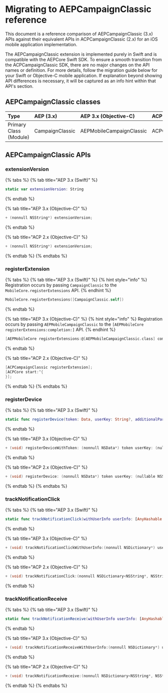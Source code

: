 # Migrating to AEPCampaignClassic reference

This document is a reference comparison of AEPCampaignClassic (3.x) APIs against their equivalent APIs in ACPCampaignClassic (2.x) for an iOS mobile application implementation.

The AEPCampaignClassic extension is implemented purely in Swift and is compatible with the AEPCore Swift SDK. To ensure a smooth transition from the ACPCampaignClassic SDK, there are no major changes on the API names or definition. For more details, follow the migration guide below for your Swift or Objective-C mobile application. If explanation beyond showing API differences is necessary, it will be captured as an info hint within that API's section.

## AEPCampaignClassic classes

| Type | AEP (3.x) | AEP 3.x (Objective-C) | ACP (2.x) |
| :--- | :--- | :--- | :--- |
| Primary Class \(Module\) | CampaignClassic | AEPMobileCampaignClassic | ACPCampaignClassic |

## AEPCampaignClassic APIs

### extensionVersion

{% tabs %}
{% tab title="AEP 3.x (Swift)" %}
```swift
static var extensionVersion: String
```
{% endtab %}

{% tab title="AEP 3.x (Objective-C)" %}
```objective-c
+ (nonnull NSString*) extensionVersion;
```
{% endtab %}

{% tab title="ACP 2.x (Objective-C)" %}
```objective-c
+ (nonnull NSString*) extensionVersion;
```
{% endtab %}
{% endtabs %}

### registerExtension

{% tabs %}
{% tab title="AEP 3.x (Swift)" %}
{% hint style="info" %}
Registration occurs by passing `CampaignClassic` to the `MobileCore.registerExtensions` API.
{% endhint %}

```swift
MobileCore.registerExtensions([CampaignClassic.self])
```
{% endtab %}

{% tab title="AEP 3.x (Objective-C)" %}
{% hint style="info" %}
Registration occurs by passing `AEPMobileCampaignClassic` to the `[AEPMobileCore registerExtensions:completion:]` API.
{% endhint %}

```objective-c
[AEPMobileCore registerExtensions:@[AEPMobileCampaignClassic.class] completion:nil];
```
{% endtab %}

{% tab title="ACP 2.x (Objective-C)" %}
```objective-c
[ACPCampaignClassic registerExtension];
[ACPCore start:^{
}];
```
{% endtab %}
{% endtabs %}

### registerDevice

{% tabs %}
{% tab title="AEP 3.x (Swift)" %}
```swift
static func registerDevice(token: Data, userKey: String?, additionalParameters: [String: Any]?)
```
{% endtab %}

{% tab title="AEP 3.x (Objective-C)" %}
```objective-c
+ (void) registerDeviceWithToken: (nonnull NSData*) token userKey: (nullable NSString*) userKey additionalParams: (nullable NSDictionary*) additionalParams;
```
{% endtab %}

{% tab title="ACP 2.x (Objective-C)" %}
```objective-c
+ (void) registerDevice: (nonnull NSData*) token userKey: (nullable NSString*) userKey additionalParams: (nullable NSDictionary*) additionalParams callback: (nullable void (^) (BOOL success)) callback;
```
{% endtab %}
{% endtabs %}

### trackNotificationClick

{% tabs %}
{% tab title="AEP 3.x (Swift)" %}
```swift
static func trackNotificationClick(withUserInfo userInfo: [AnyHashable: Any])
```
{% endtab %}

{% tab title="AEP 3.x (Objective-C)" %}
```objective-c
+ (void) trackNotificationClickWithUserInfo:(nonnull NSDictionary*) userInfo;
```
{% endtab %}

{% tab title="ACP 2.x (Objective-C)" %}
```objective-c
+ (void) trackNotificationClick:(nonnull NSDictionary<NSString*, NSString*>*) trackInfo;
```
{% endtab %}

### trackNotificationReceive

{% tabs %}
{% tab title="AEP 3.x (Swift)" %}
```swift
static func trackNotificationReceive(withUserInfo userInfo: [AnyHashable: Any])
```
{% endtab %}

{% tab title="AEP 3.x (Objective-C)" %}
```objective-c
+ (void) trackNotificationReceiveWithUserInfo:(nonnull NSDictionary*) userInfo;
```
{% endtab %}

{% tab title="ACP 2.x (Objective-C)" %}
```objective-c
+ (void) trackNotificationReceive:(nonnull NSDictionary<NSString*, NSString*>*) trackInfo;
```
{% endtab %}
{% endtabs %}
